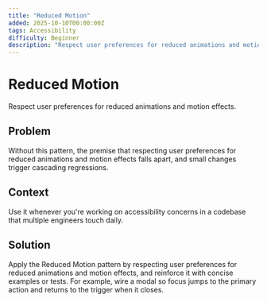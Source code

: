 ```yaml
---
title: "Reduced Motion"
added: 2025-10-10T00:00:00Z
tags: Accessibility
difficulty: Beginner
description: "Respect user preferences for reduced animations and motion effects."
---
```

# Reduced Motion

Respect user preferences for reduced animations and motion effects.

## Problem

Without this pattern, the premise that respecting user preferences for reduced animations and motion effects falls apart, and small changes trigger cascading regressions.

## Context

Use it whenever you're working on accessibility concerns in a codebase that multiple engineers touch daily.

## Solution

Apply the Reduced Motion pattern by respecting user preferences for reduced animations and motion effects, and reinforce it with concise examples or tests. For example, wire a modal so focus jumps to the primary action and returns to the trigger when it closes.
